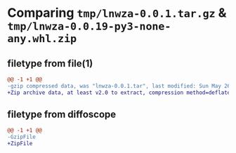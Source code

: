 # Comparing `tmp/lnwza-0.0.1.tar.gz` & `tmp/lnwza-0.0.19-py3-none-any.whl.zip`

## filetype from file(1)

```diff
@@ -1 +1 @@
-gzip compressed data, was "lnwza-0.0.1.tar", last modified: Sun May 26 08:00:35 2024, max compression
+Zip archive data, at least v2.0 to extract, compression method=deflate
```

## filetype from diffoscope

```diff
@@ -1 +1 @@
-GzipFile
+ZipFile
```

